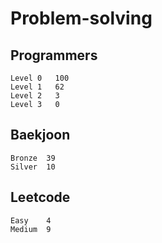 # Problem-solving 

## Programmers
```
Level 0	  100
Level 1   62
Level 2   3
Level 3   0
```


## Baekjoon
```
Bronze	39
Silver  10
```

## Leetcode
```
Easy    4
Medium  9
```
